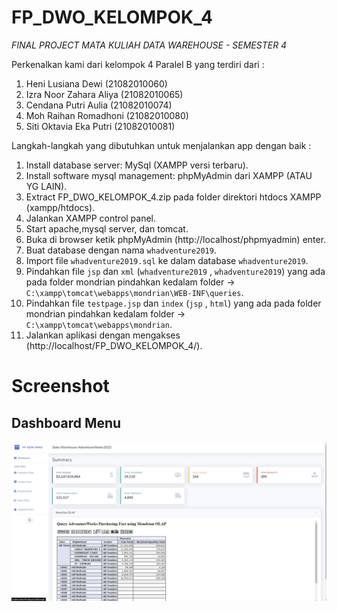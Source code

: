 # FP_DWO_KELOMPOK_4

*FINAL PROJECT MATA KULIAH DATA WAREHOUSE - SEMESTER 4*

Perkenalkan kami dari kelompok 4 Paralel B yang terdiri dari :
1. Heni Lusiana Dewi 	(21082010060)
2. Izra Noor Zahara Aliya 	(21082010065)
3. Cendana Putri Aulia 	(21082010074)
4. Moh Raihan Romadhoni 	(21082010080)
5. Siti Oktavia Eka Putri 	(21082010081)



Langkah-langkah yang dibutuhkan untuk menjalankan app dengan baik :

1. Install database server: MySql (XAMPP versi terbaru).
2. Install software mysql management: phpMyAdmin dari XAMPP (ATAU YG LAIN).
3. Extract FP_DWO_KELOMPOK_4.zip pada folder direktori htdocs XAMPP (xampp/htdocs).
5. Jalankan XAMPP control panel.
6. Start apache,mysql server, dan tomcat.
7. Buka di browser ketik phpMyAdmin (http://localhost/phpmyadmin) enter.
8. Buat database dengan nama `whadventure2019`.
9. Import file `whadventure2019.sql` ke dalam database `whadventure2019`.
10. Pindahkan file `jsp` dan `xml` (`whadventure2019` , `whadventure2019`) yang ada pada folder mondrian pindahkan kedalam folder  -> `C:\xampp\tomcat\webapps\mondrian\WEB-INF\queries`.
11. Pindahkan file `testpage.jsp` dan `index` (`jsp` , `html`) yang ada pada folder mondrian pindahkan kedalam folder -> `C:\xampp\tomcat\webapps\mondrian`.
12. Jalankan aplikasi dengan mengakses (http://localhost/FP_DWO_KELOMPOK_4/).

# Screenshot 
## Dashboard Menu

![Screenshot](ss/dashboard.jpg)
